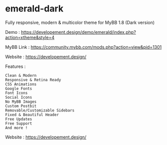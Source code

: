 # emerald-dark
Fully responsive, modern &amp; multicolor theme for MyBB 1.8 (Dark version)

Demo : https://developement.design/demo/emerald/index.php?action=xtheme&style=4

MyBB Link : https://community.mybb.com/mods.php?action=view&pid=1301

Website : https://developement.design/

Features :

    Clean & Modern
    Responsive & Retina Ready
    CSS Animations
    Google Fonts
    Font Icons
    Social Icons
    No MyBB Images
    Custom Postbit
    Removable/Customizable Sidebars
    Fixed & Beautiful Header
    Free Updates
    Free Support
    And more !

Website : https://developement.design/
